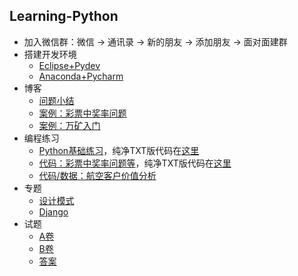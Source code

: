 ## Learning-Python
- 加入微信群：微信 -> 通讯录 -> 新的朋友 -> 添加朋友 -> 面对面建群
- 搭建开发环境
	- [Eclipse+Pydev](https://github.com/wu-wenxiang/Training-Python-Public/blob/master/doc/Python-Dev-Env.md)
	- [Anaconda+Pycharm](https://github.com/wu-wenxiang/Training-Python-Public/blob/master/doc/Python-Pycharm-Anaconda.md)
- 博客
	- [问题小结](http://blog.wuwenxiang.net/Python-Questions)
	- [案例：彩票中奖率问题](http://blog.wuwenxiang.net/Python-Interesting-Programming)
	- [案例：万矿入门](http://blog.wuwenxiang.net/WindQuant)
- 编程练习
	- [Python基础练习](https://github.com/wu-wenxiang/Training-Python-Public/blob/master/doc/python-exec-public.txt)，纯净TXT版代码在[这里](https://raw.githubusercontent.com/wu-wenxiang/Training-Python-Public/master/doc/python-exec-public.txt)
	- [代码：彩票中奖率问题等](https://github.com/wu-wenxiang/Training-Python-Public/blob/master/doc/python-interesting-programming.txt)，纯净TXT版代码在[这里](https://raw.githubusercontent.com/wu-wenxiang/Training-Python-Public/master/doc/python-interesting-programming.txt)
	- [代码/数据：航空客户价值分析](https://share.weiyun.com/55vfSMw)
- 专题
	- [设计模式](http://blog.wuwenxiang.net/Design-Pattern)
	- [Django](https://github.com/wu-wenxiang/Training-Django-Public)
- 试题
	- [A卷](https://github.com/wu-wenxiang/Training-Python/blob/master/Case/DongFangRuiTong/Python-25-A.docx)
	- [B卷](https://github.com/wu-wenxiang/Training-Python/blob/master/Case/DongFangRuiTong/Python-25-B.docx)
	- [答案](https://github.com/wu-wenxiang/Training-Python/blob/master/Case/DongFangRuiTong/Python%E8%AF%95%E9%A2%98%E7%AD%94%E6%A1%88.txt)
